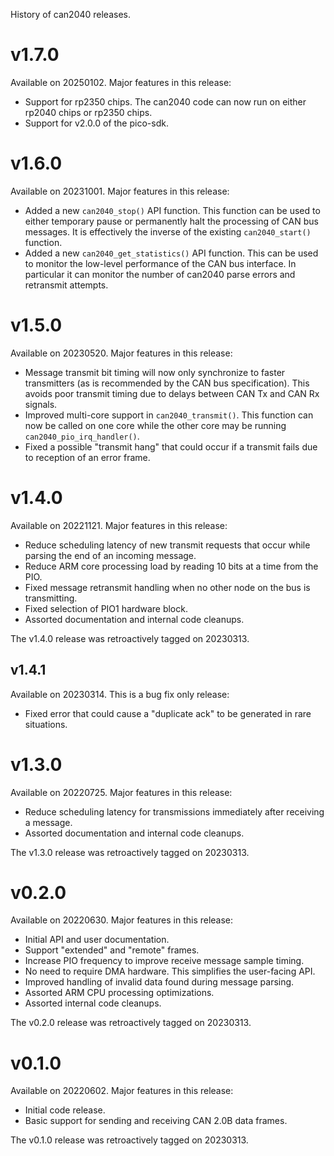 History of can2040 releases.

# v1.7.0

Available on 20250102. Major features in this release:
* Support for rp2350 chips. The can2040 code can now run on either
  rp2040 chips or rp2350 chips.
* Support for v2.0.0 of the pico-sdk.

# v1.6.0

Available on 20231001. Major features in this release:
* Added a new `can2040_stop()` API function. This function can be used
  to either temporary pause or permanently halt the processing of CAN
  bus messages. It is effectively the inverse of the existing
  `can2040_start()` function.
* Added a new `can2040_get_statistics()` API function. This can be
  used to monitor the low-level performance of the CAN bus interface.
  In particular it can monitor the number of can2040 parse errors and
  retransmit attempts.

# v1.5.0

Available on 20230520. Major features in this release:
* Message transmit bit timing will now only synchronize to faster
  transmitters (as is recommended by the CAN bus specification). This
  avoids poor transmit timing due to delays between CAN Tx and CAN Rx
  signals.
* Improved multi-core support in `can2040_transmit()`. This function
  can now be called on one core while the other core may be running
  `can2040_pio_irq_handler()`.
* Fixed a possible "transmit hang" that could occur if a transmit
  fails due to reception of an error frame.

# v1.4.0

Available on 20221121. Major features in this release:
* Reduce scheduling latency of new transmit requests that occur while
  parsing the end of an incoming message.
* Reduce ARM core processing load by reading 10 bits at a time from
  the PIO.
* Fixed message retransmit handling when no other node on the bus is
  transmitting.
* Fixed selection of PIO1 hardware block.
* Assorted documentation and internal code cleanups.

The v1.4.0 release was retroactively tagged on 20230313.

## v1.4.1

Available on 20230314.  This is a bug fix only release:
* Fixed error that could cause a "duplicate ack" to be generated in
  rare situations.

# v1.3.0

Available on 20220725. Major features in this release:
* Reduce scheduling latency for transmissions immediately after
  receiving a message.
* Assorted documentation and internal code cleanups.

The v1.3.0 release was retroactively tagged on 20230313.

# v0.2.0

Available on 20220630. Major features in this release:
* Initial API and user documentation.
* Support "extended" and "remote" frames.
* Increase PIO frequency to improve receive message sample timing.
* No need to require DMA hardware.  This simplifies the user-facing API.
* Improved handling of invalid data found during message parsing.
* Assorted ARM CPU processing optimizations.
* Assorted internal code cleanups.

The v0.2.0 release was retroactively tagged on 20230313.

# v0.1.0

Available on 20220602. Major features in this release:
* Initial code release.
* Basic support for sending and receiving CAN 2.0B data frames.

The v0.1.0 release was retroactively tagged on 20230313.
